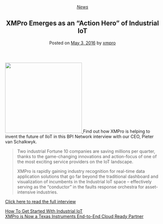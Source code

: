 <div class="large-9 col">
<article class="post-5108 post type-post status-publish format-standard has-post-thumbnail hentry category-news tag-solutions" id="post-5108">
<div class="article-inner">
<header class="entry-header">
<div class="entry-header-text entry-header-text-top text-center">
<h6 class="entry-category is-xsmall"><a href="https://xmpro.com/category/news/" rel="category tag">News</a></h6><h1 class="entry-title">XMPro Emerges as an “Action Hero” of Industrial IoT</h1><div class="entry-divider is-divider small"></div>
<div class="entry-meta uppercase is-xsmall">
<span class="posted-on">Posted on <a href="https://xmpro.com/xmpro-emerges-action-hero-industrial-iot/" rel="bookmark"><time class="entry-date published updated" datetime="2016-05-03T14:18:14+00:00">May 3, 2016</time></a></span> <span class="byline">by <span class="meta-author vcard"><a class="url fn n" href="https://xmpro.com/author/xmpro/">xmpro</a></span></span> </div>
</div>
</header>
<div class="entry-content single-page">
<p><a href="http://www.bpinetwork.org/thought-leadership/views-commentary/416/xmpro-emerges-as-an-action-hero-of-industrial-iot-intervening-against-future-faults-and-helping-to-invent-the-future-itself"><img height="229" src="https://xmpro.com/wp-content/uploads/2016/05/BPI-Network-Interview-300x274.png" width="250"/>
</a>Find out how XMPro is helping to invent the future of IIoT in this BPI Network interview with our CEO, Pieter van Schalkwyk.</p>
<blockquote><p>Two industrial Fortune 10 companies are saving millions per quarter, thanks to the game-changing innovations and action-focus of one of the most exciting service providers on the IoT landscape.</p>
<p>XMPro is rapidly gaining industry recognition for real-time data application solutions that go far beyond the traditional dashboard and visualization of incumbents in the Industrial IoT space – effectively serving as the “conductor” in the faults response orchestra for asset-intensive industries.</p></blockquote>
<p><a href="http://www.bpinetwork.org/thought-leadership/views-commentary/416/xmpro-emerges-as-an-action-hero-of-industrial-iot-intervening-against-future-faults-and-helping-to-invent-the-future-itself">Click here to read the full interview </a> </p>
<div class="blog-share text-center"><div class="is-divider medium"></div><div class="social-icons share-icons share-row relative"><a aria-label="Share on WhatsApp" class="icon button circle is-outline tooltip whatsapp show-for-medium" data-action="share/whatsapp/share" href="whatsapp://send?text=XMPro%20Emerges%20as%20an%20%E2%80%9CAction%20Hero%E2%80%9D%20of%20Industrial%20IoT - https://xmpro.com/xmpro-emerges-action-hero-industrial-iot/" title="Share on WhatsApp"><i class="icon-whatsapp"></i></a><a aria-label="Share on Facebook" class="icon button circle is-outline tooltip facebook" data-label="Facebook" href="https://www.facebook.com/sharer.php?u=https://xmpro.com/xmpro-emerges-action-hero-industrial-iot/" onclick="window.open(this.href,this.title,'width=500,height=500,top=300px,left=300px'); return false;" rel="noopener nofollow" target="_blank" title="Share on Facebook"><i class="icon-facebook"></i></a><a aria-label="Share on Twitter" class="icon button circle is-outline tooltip twitter" href="https://twitter.com/share?url=https://xmpro.com/xmpro-emerges-action-hero-industrial-iot/" onclick="window.open(this.href,this.title,'width=500,height=500,top=300px,left=300px'); return false;" rel="noopener nofollow" target="_blank" title="Share on Twitter"><i class="icon-twitter"></i></a><a aria-label="Email to a Friend" class="icon button circle is-outline tooltip email" href="/cdn-cgi/l/email-protection#4b74383e29212e283f7613061b39246e797b0e262e392c2e386e797b2a386e797b2a256e797b6e0e796e737b6e72080a283f2224256e797b032e39246e0e796e737b6e720f6e797b242d6e797b02252f3e383f39222a276e797b02241f6d29242f327608232e28206e797b3f2322386e797b243e3f6e780a6e797b233f3f3b386e780a6e790d6e790d33263b3924652824266e790d33263b3924662e262e392c2e38662a283f22242566232e39246622252f3e383f39222a276622243f6e790d" rel="nofollow" title="Email to a Friend"><i class="icon-envelop"></i></a><a aria-label="Pin on Pinterest" class="icon button circle is-outline tooltip pinterest" href="https://pinterest.com/pin/create/button?url=https://xmpro.com/xmpro-emerges-action-hero-industrial-iot/&amp;media=https://xmpro.com/wp-content/uploads/2016/05/BPI-Network-Interview.png&amp;description=XMPro%20Emerges%20as%20an%20%E2%80%9CAction%20Hero%E2%80%9D%20of%20Industrial%20IoT" onclick="window.open(this.href,this.title,'width=500,height=500,top=300px,left=300px'); return false;" rel="noopener nofollow" target="_blank" title="Pin on Pinterest"><i class="icon-pinterest"></i></a><a aria-label="Share on LinkedIn" class="icon button circle is-outline tooltip linkedin" href="https://www.linkedin.com/shareArticle?mini=true&amp;url=https://xmpro.com/xmpro-emerges-action-hero-industrial-iot/&amp;title=XMPro%20Emerges%20as%20an%20%E2%80%9CAction%20Hero%E2%80%9D%20of%20Industrial%20IoT" onclick="window.open(this.href,this.title,'width=500,height=500,top=300px,left=300px'); return false;" rel="noopener nofollow" target="_blank" title="Share on LinkedIn"><i class="icon-linkedin"></i></a></div></div></div>
<nav class="navigation-post" id="nav-below" role="navigation">
<div class="flex-row next-prev-nav bt bb">
<div class="flex-col flex-grow nav-prev text-left">
<div class="nav-previous"><a href="https://xmpro.com/how-to-get-started-with-industrial-iot/" rel="prev"><span class="hide-for-small"><i class="icon-angle-left"></i></span> How To Get Started With Industrial IoT</a></div>
</div>
<div class="flex-col flex-grow nav-next text-right">
<div class="nav-next"><a href="https://xmpro.com/xmpro-now-texas-instruments-end-end-cloud-ready-partner/" rel="next">XMPro is Now a Texas Instruments End-to-End Cloud Ready Partner <span class="hide-for-small"><i class="icon-angle-right"></i></span></a></div> </div>
</div>
</nav>
</div>
</article>
<div class="comments-area" id="comments">
</div>
</div>